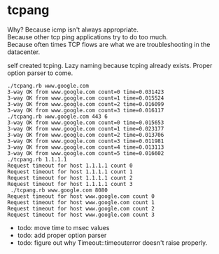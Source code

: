 # tcpang
Why? Because icmp isn't always appropriate.  
Because other tcp ping applications try to do too much.  
Because often times TCP flows are what we are troubleshooting in the datacenter.  
  
self created tcping. Lazy naming because tcping already exists. Proper option parser to come.  

	./tcpang.rb www.google.com
	3-way OK from www.google.com count=0 time=0.031423
	3-way OK from www.google.com count=1 time=0.015524
	3-way OK from www.google.com count=2 time=0.016099
	3-way OK from www.google.com count=3 time=0.016117
	./tcpang.rb www.google.com 443 6
	3-way OK from www.google.com count=0 time=0.015653
	3-way OK from www.google.com count=1 time=0.023177
	3-way OK from www.google.com count=2 time=0.013706
	3-way OK from www.google.com count=3 time=0.011981
	3-way OK from www.google.com count=4 time=0.013113
	3-way OK from www.google.com count=5 time=0.016602
	./tcpang.rb 1.1.1.1
	Request timeout for host 1.1.1.1 count 0
	Request timeout for host 1.1.1.1 count 1
	Request timeout for host 1.1.1.1 count 2
	Request timeout for host 1.1.1.1 count 3
	 ./tcpang.rb www.google.com 8080
	Request timeout for host www.google.com count 0
	Request timeout for host www.google.com count 1
	Request timeout for host www.google.com count 2
	Request timeout for host www.google.com count 3


* todo: move time to msec values
* todo: add proper option parser
* todo: figure out why Timeout::timeouterror doesn't raise properly.
